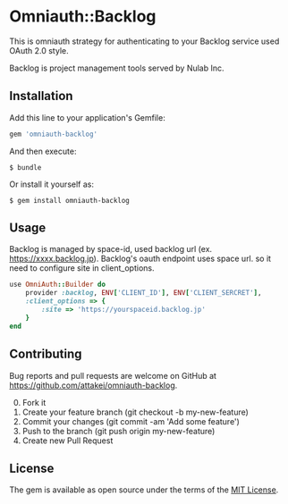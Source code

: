 # Omniauth::Backlog

This is omniauth strategy for authenticating to your Backlog service used OAuth 2.0 style.

Backlog is project management tools served by Nulab Inc.

## Installation

Add this line to your application's Gemfile:

```ruby
gem 'omniauth-backlog'
```

And then execute:

    $ bundle

Or install it yourself as:

    $ gem install omniauth-backlog

## Usage

Backlog is managed by space-id, used backlog url (ex. https://xxxx.backlog.jp).
Backlog's oauth endpoint uses space url. so it need to configure site in client_options.

```ruby
use OmniAuth::Builder do
    provider :backlog, ENV['CLIENT_ID'], ENV['CLIENT_SERCRET'], 
    :client_options => {
        :site => 'https://yourspaceid.backlog.jp'
    }
end
```

## Contributing

Bug reports and pull requests are welcome on GitHub at https://github.com/attakei/omniauth-backlog.

0. Fork it
0. Create your feature branch (git checkout -b my-new-feature)
0. Commit your changes (git commit -am 'Add some feature')
0. Push to the branch (git push origin my-new-feature)
0. Create new Pull Request

## License

The gem is available as open source under the terms of the [MIT License](http://opensource.org/licenses/MIT).

